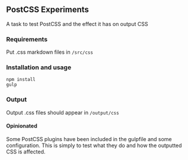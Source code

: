 ## PostCSS Experiments

A task to test PostCSS and the effect it has on output CSS

### Requirements

Put .css markdown files in `/src/css`

### Installation and usage

```
npm install
gulp
```

### Output

Output .css files should appear in `/output/css`

#### Opinionated

Some PostCSS plugins have been included in the gulpfile and some configuration. This is simply to test what they do and how the outputted CSS is affected.